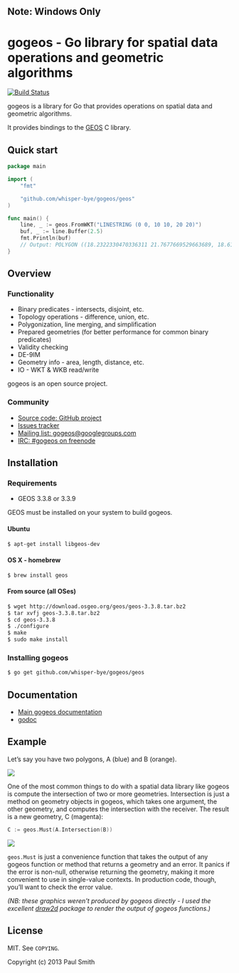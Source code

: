 ## Note: Windows Only

gogeos - Go library for spatial data operations and geometric algorithms
========================================================================

[![Build Status](https://travis-ci.org/paulsmith/gogeos.png?branch=master)](https://travis-ci.org/paulsmith/gogeos)

gogeos is a library for Go that provides operations on spatial data and
geometric algorithms.

It provides bindings to the [GEOS](http://trac.osgeo.org/geos/) C library.

Quick start
-----------

```go
package main

import (
	"fmt"

	"github.com/whisper-bye/gogeos/geos"
)

func main() {
	line, _ := geos.FromWKT("LINESTRING (0 0, 10 10, 20 20)")
	buf, _ := line.Buffer(2.5)
	fmt.Println(buf)
	// Output: POLYGON ((18.2322330470336311 21.7677669529663689, 18.61…
}
```

Overview
--------

### Functionality

 * Binary predicates - intersects, disjoint, etc.
 * Topology operations - difference, union, etc.
 * Polygonization, line merging, and simplification
 * Prepared geometries (for better performance for common binary predicates)
 * Validity checking
 * DE-9IM
 * Geometry info - area, length, distance, etc.
 * IO - WKT & WKB read/write

gogeos is an open source project.

### Community

 * [Source code: GitHub project](https://github.com/paulsmith/gogeos)
 * [Issues tracker](https://github.com/paulsmith/gogeos/issues)
 * [Mailing list: gogeos@googlegroups.com](https://groups.google.com/forum/?fromgroups#!forum/gogeos)
 * [IRC: #gogeos on freenode](irc://irc.freenode.net/gogeos)

Installation
------------

### Requirements

 * GEOS 3.3.8 or 3.3.9

GEOS must be installed on your system to build gogeos.

#### Ubuntu

```bash
$ apt-get install libgeos-dev
```

#### OS X - homebrew

```bash
$ brew install geos
```

#### From source (all OSes)

```bash
$ wget http://download.osgeo.org/geos/geos-3.3.8.tar.bz2
$ tar xvfj geos-3.3.8.tar.bz2
$ cd geos-3.3.8
$ ./configure
$ make
$ sudo make install
```

### Installing gogeos

```bash
$ go get github.com/whisper-bye/gogeos/geos
```

Documentation
-------------

 * [Main gogeos documentation](http://paulsmith.github.io/gogeos/)
 * [godoc](http://godoc.org/github.com/whisper-bye/gogeos/geos)

Example
-------

Let’s say you have two polygons, A (blue) and B (orange).

![](http://paulsmith.github.io/gogeos/img/example2-a-b.png)

One of the most common things to do with a spatial data library like gogeos is
compute the intersection of two or more geometries. Intersection is just
a method on geometry objects in gogeos, which takes one argument, the other
geometry, and computes the intersection with the receiver. The result is a new
geometry, C (magenta):

```go
C := geos.Must(A.Intersection(B))
```

![](http://paulsmith.github.io/gogeos/img/example3-intersection.png)

`geos.Must` is just a convenience function that takes the output of any gogeos
function or method that returns a geometry and an error. It panics if the
error is non-null, otherwise returning the geometry, making it more convenient
to use in single-value contexts. In production code, though, you’ll want to
check the error value.

*(NB: these graphics weren't produced by gogeos directly - I used the
excellent [draw2d](http://code.google.com/p/draw2d/draw2d) package to render
the output of gogeos functions.)*

License
-------

MIT. See `COPYING`.

Copyright (c) 2013 Paul Smith
